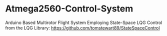 # Atmega2560-Control-System

Arduino Based Multirotor Flight System Employing State-Space LQG Control from the LQG Library:
https://github.com/tomstewart89/StateSpaceControl
